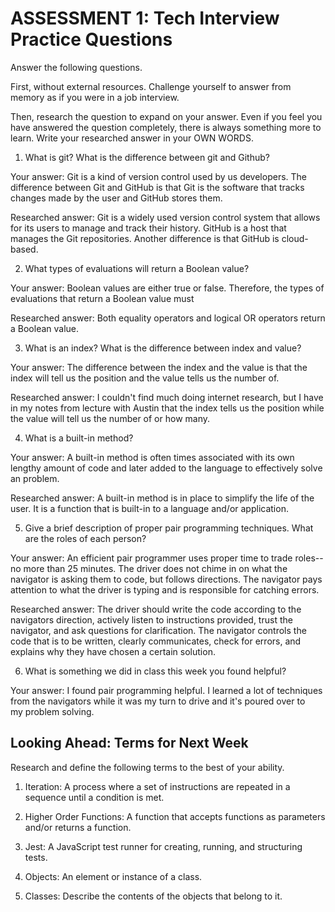 # ASSESSMENT 1: Tech Interview Practice Questions
Answer the following questions.

First, without external resources. Challenge yourself to answer from memory as if you were in a job interview.

Then, research the question to expand on your answer. Even if you feel you have answered the question completely, there is always something more to learn. Write your researched answer in your OWN WORDS.

1. What is git? What is the difference between git and Github?

  Your answer: Git is a kind of version control used by us developers. The difference between Git and GitHub is that Git is the software that tracks changes made by the user and GitHub stores them.

  Researched answer: Git is a widely used version control system that allows for its users to manage and track their history. GitHub is a host that manages the Git repositories. Another difference is that GitHub is cloud-based.



2. What types of evaluations will return a Boolean value?

  Your answer: Boolean values are either true or false. Therefore, the types of evaluations that return a Boolean value must

  Researched answer: Both equality operators and logical OR operators return a Boolean value.



3. What is an index? What is the difference between index and value?

  Your answer: The difference between the index and the value is that the index will tell us the position and the value tells us the number of.

  Researched answer: I couldn't find much doing internet research, but I have in my notes from lecture with Austin that the index tells us the position while the
  value will tell us the number of or how many.


4. What is a built-in method?

  Your answer: A built-in method is often times associated with its own lengthy amount of code and later added to the language to effectively solve an problem.

  Researched answer: A built-in method is in place to simplify the life of the user. It is a function that is built-in to a language and/or application.



5. Give a brief description of proper pair programming techniques. What are the roles of each person?

  Your answer: An efficient pair programmer uses proper time to trade roles-- no more than 25 minutes.
  The driver does not chime in on what the navigator is asking them to code, but follows directions. The navigator pays attention to what the driver is
  typing and is responsible for catching errors.

  Researched answer: The driver should write the code according to the navigators direction, actively listen to instructions provided, trust the navigator, and ask questions
  for clarification. The navigator controls the code that is to be written, clearly communicates, check for errors, and explains why they have chosen a certain solution.



6. What is something we did in class this week you found helpful?  

  Your answer: I found pair programming helpful. I learned a lot of techniques from the navigators while it was my turn to drive and it's poured over to  
  my problem solving.



## Looking Ahead: Terms for Next Week

Research and define the following terms to the best of your ability.

1. Iteration: A process where a set of instructions are repeated in a sequence until a condition is met.

2. Higher Order Functions: A function that accepts functions as parameters and/or returns a function.

3. Jest: A JavaScript test runner for creating, running, and structuring tests.

4. Objects: An element or instance of a class.

5. Classes: Describe the contents of the objects that belong to it.
